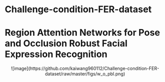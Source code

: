 # Challenge-condition-FER-dataset
# Region Attention Networks for Pose and Occlusion Robust Facial Expression Recognition

<div align=center>![image](https://github.com/kaiwang960112/Challenge-condition-FER-dataset/raw/master/figs/w_o_pbl.png)
